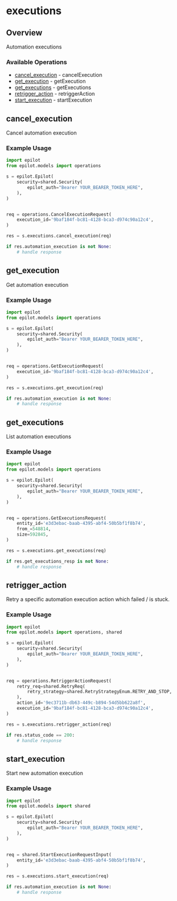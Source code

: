 # executions

## Overview

Automation executions

### Available Operations

* [cancel_execution](#cancel_execution) - cancelExecution
* [get_execution](#get_execution) - getExecution
* [get_executions](#get_executions) - getExecutions
* [retrigger_action](#retrigger_action) - retriggerAction
* [start_execution](#start_execution) - startExecution

## cancel_execution

Cancel automation execution

### Example Usage

```python
import epilot
from epilot.models import operations

s = epilot.Epilot(
    security=shared.Security(
        epilot_auth="Bearer YOUR_BEARER_TOKEN_HERE",
    ),
)


req = operations.CancelExecutionRequest(
    execution_id='9baf184f-bc81-4128-bca3-d974c90a12c4',
)

res = s.executions.cancel_execution(req)

if res.automation_execution is not None:
    # handle response
```

## get_execution

Get automation execution

### Example Usage

```python
import epilot
from epilot.models import operations

s = epilot.Epilot(
    security=shared.Security(
        epilot_auth="Bearer YOUR_BEARER_TOKEN_HERE",
    ),
)


req = operations.GetExecutionRequest(
    execution_id='9baf184f-bc81-4128-bca3-d974c90a12c4',
)

res = s.executions.get_execution(req)

if res.automation_execution is not None:
    # handle response
```

## get_executions

List automation executions

### Example Usage

```python
import epilot
from epilot.models import operations

s = epilot.Epilot(
    security=shared.Security(
        epilot_auth="Bearer YOUR_BEARER_TOKEN_HERE",
    ),
)


req = operations.GetExecutionsRequest(
    entity_id='e3d3ebac-baab-4395-abf4-50b5bf1f8b74',
    from_=548814,
    size=592845,
)

res = s.executions.get_executions(req)

if res.get_executions_resp is not None:
    # handle response
```

## retrigger_action

Retry a specific automation execution action which failed / is stuck.

### Example Usage

```python
import epilot
from epilot.models import operations, shared

s = epilot.Epilot(
    security=shared.Security(
        epilot_auth="Bearer YOUR_BEARER_TOKEN_HERE",
    ),
)


req = operations.RetriggerActionRequest(
    retry_req=shared.RetryReq(
        retry_strategy=shared.RetryStrategyEnum.RETRY_AND_STOP,
    ),
    action_id='9ec3711b-db63-449c-b894-54d5bb622a8f',
    execution_id='9baf184f-bc81-4128-bca3-d974c90a12c4',
)

res = s.executions.retrigger_action(req)

if res.status_code == 200:
    # handle response
```

## start_execution

Start new automation execution

### Example Usage

```python
import epilot
from epilot.models import shared

s = epilot.Epilot(
    security=shared.Security(
        epilot_auth="Bearer YOUR_BEARER_TOKEN_HERE",
    ),
)


req = shared.StartExecutionRequestInput(
    entity_id='e3d3ebac-baab-4395-abf4-50b5bf1f8b74',
)

res = s.executions.start_execution(req)

if res.automation_execution is not None:
    # handle response
```
